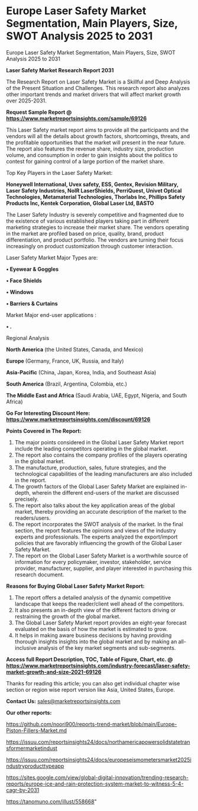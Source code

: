 # Europe Laser Safety Market Segmentation, Main Players, Size, SWOT Analysis 2025 to 2031
 Europe Laser Safety Market Segmentation, Main Players, Size, SWOT Analysis 2025 to 2031

<strong>Laser Safety Market Research Report 2031</strong>

The Research Report on Laser Safety Market is a Skillful and Deep Analysis of the Present Situation and Challenges. This research report also analyzes other important trends and market drivers that will affect market growth over 2025-2031.

<strong>Request Sample Report @ <a href=https://www.marketreportsinsights.com/sample/69126>https://www.marketreportsinsights.com/sample/69126</a></strong>

This Laser Safety market report aims to provide all the participants and the vendors will all the details about growth factors, shortcomings, threats, and the profitable opportunities that the market will present in the near future. The report also features the revenue share, industry size, production volume, and consumption in order to gain insights about the politics to contest for gaining control of a large portion of the market share.

Top Key Players in the Laser Safety Market:

<strong>Honeywell International, Uvex safety, ESS, Gentex, Revision Military, Laser Safety Industries, NoIR LaserShields, PerriQuest, Univet Optical Technologies, Metamaterial Technologies, Thorlabs Inc, Phillips Safety Products Inc, Kentek Corporation, Global Laser Ltd, BASTO</strong>

The Laser Safety Industry is severely competitive and fragmented due to the existence of various established players taking part in different marketing strategies to increase their market share. The vendors operating in the market are profiled based on price, quality, brand, product differentiation, and product portfolio. The vendors are turning their focus increasingly on product customization through customer interaction.

Laser Safety Market Major Types are:

<strong>• Eyewear & Goggles

• Face Shields

• Windows

• Barriers & Curtains</strong>

Market Major end-user applications :

<strong>• .</strong>

Regional Analysis

</u><strong><b>North America</b></strong> (the United States, Canada, and Mexico)

<strong><b>Europe </b></strong>(Germany, France, UK, Russia, and Italy)

<strong><b>Asia-Pacific</b></strong> (China, Japan, Korea, India, and Southeast Asia)

<strong><b>South America</b></strong> (Brazil, Argentina, Colombia, etc.)

<strong><b>The Middle East and Africa</b></strong> (Saudi Arabia, UAE, Egypt, Nigeria, and South Africa)

<strong>Go For Interesting Discount Here: <a href=https://www.marketreportsinsights.com/discount/69126>https://www.marketreportsinsights.com/discount/69126</a></strong>

<strong>Points Covered in The Report:</strong>
<ol>
  <li>The major points considered in the Global Laser Safety Market report include the leading competitors operating in the global market.</li>
  <li>The report also contains the company profiles of the players operating in the global market.</li>
  <li>The manufacture, production, sales, future strategies, and the technological capabilities of the leading manufacturers are also included in the report.</li>
  <li>The growth factors of the Global Laser Safety Market are explained in-depth, wherein the different end-users of the market are discussed precisely.</li>
  <li>The report also talks about the key application areas of the global market, thereby providing an accurate description of the market to the readers/users.</li>
  <li>The report incorporates the SWOT analysis of the market. In the final section, the report features the opinions and views of the industry experts and professionals. The experts analyzed the export/import policies that are favorably influencing the growth of the Global Laser Safety Market.</li>
  <li>The report on the Global Laser Safety Market is a worthwhile source of information for every policymaker, investor, stakeholder, service provider, manufacturer, supplier, and player interested in purchasing this research document.</li>
</ol>
<strong>Reasons for Buying Global Laser Safety Market Report:</strong>

<ol>
  <li>The report offers a detailed analysis of the dynamic competitive landscape that keeps the reader/client well ahead of the competitors.</li>
  <li>It also presents an in-depth view of the different factors driving or restraining the growth of the global market.</li>
  <li>The Global Laser Safety Market report provides an eight-year forecast evaluated on the basis of how the market is estimated to grow.</li>
  <li>It helps in making aware business decisions by having providing thorough insights insights into the global market and by making an all-inclusive analysis of the key market segments and sub-segments.</li>
</ol>
<strong>Access full Report Description, TOC, Table of Figure, Chart, etc. @ <a href=https://www.marketreportsinsights.com/industry-forecast/laser-safety-market-growth-and-size-2021-69126>https://www.marketreportsinsights.com/industry-forecast/laser-safety-market-growth-and-size-2021-69126</a></strong>


Thanks for reading this article; you can also get individual chapter wise section or region wise report version like Asia, United States, Europe.

<strong>Contact Us:</strong>
sales@marketreportsinsights.com

<strong>Our other reports:</strong>

<a href=https://github.com/noori900/reports-trend-market/blob/main/Europe-Piston-Fillers-Market.md>https://github.com/noori900/reports-trend-market/blob/main/Europe-Piston-Fillers-Market.md</a>

<a href=https://issuu.com/reportsinsights24/docs/northamericapowersolidstatetransformermarketindust>https://issuu.com/reportsinsights24/docs/northamericapowersolidstatetransformermarketindust</a>

<a href=https://issuu.com/reportsinsights24/docs/europeseismometersmarket2025industryproducttypeapp>https://issuu.com/reportsinsights24/docs/europeseismometersmarket2025industryproducttypeapp</a>

<a href=https://sites.google.com/view/global-digital-innovation/trending-research-reports/europe-ice-and-rain-protection-system-market-to-witness-5-4-cagr-by-2031>https://sites.google.com/view/global-digital-innovation/trending-research-reports/europe-ice-and-rain-protection-system-market-to-witness-5-4-cagr-by-2031</a>

<a href=https://tanomuno.com/illust/558668>https://tanomuno.com/illust/558668</a>"
